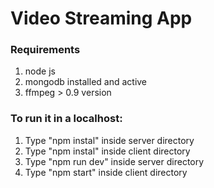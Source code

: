 # Video Streaming App

### Requirements
   1. node js
   2. mongodb installed and active
   3. ffmpeg > 0.9 version

### To run it in a localhost:
   1. Type "npm instal" inside server directory
   2. Type "npm instal" inside client directory
   3. Type "npm run dev" inside server directory
   4. Type "npm start" inside client directory
